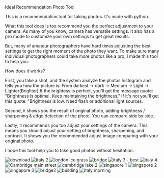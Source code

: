 Ideal Recommendation Photo Tool

This is a recommendation tool for taking photos.
It's made with python.

What this tool does is too recommend you the perfect adjustment to your camera.
As many of you know, camera has versatile settings. It also has a pro mode to customize your own settings to get great results.

But, many of amateur photographers have hard times adjusting the best settings to get the right moment of the photo they want.
To make sure many individual photographers could take more photos like a pro, I made this tool to help you.

How does it works?

First, you take a shot, and the system analyze the photos histogram and tells you how the picture is. From darkest -> dark -> Medium -> Light -> Lighter(Brighter)
If the brightess is perfect, you'll get the message quote: "Brightness is optimal. Keep maintaining the brightness."
If it's not you'll get this quote: "Brightness is low. Need flash or additional light sources.

Second, it shows you the result of original photo, adding brightness / sharpening & edge detection of the photo.
You can compare side by side.

Lastly, it recommends you too adjust your settings of the camera. This means you should adjust your setting of brightness, sharpening, and contrast.
It shows you the recommended adjust image comparing with your original photo.

I hope this tool help you to take good photos without hesitation.

![download](https://github.com/user-attachments/assets/b2e1ea4d-2110-4db9-ab9e-cffa9cd1546f)
![italy 2](https://github.com/user-attachments/assets/f0af5afe-3b75-4e09-9ef1-007bdd8e87ed)
![london ice grass](https://github.com/user-attachments/assets/0a8ea011-e0ca-49f2-970b-8548f92696b2)
![bridge](https://github.com/user-attachments/assets/f5f050a0-b133-491b-80fd-7d1371b86a3a)
![italy 3 - best](https://github.com/user-attachments/assets/57a96e16-d680-43e9-8bee-9822a2425662)
![italy 4](https://github.com/user-attachments/assets/e268b7ca-9b50-4f7f-8722-0e08be76ba23)
![Cambridge main street](https://github.com/user-attachments/assets/93c785e8-5c13-437a-9c1f-d60efd7d8dda)
![cambridge lake 2](https://github.com/user-attachments/assets/7e18f0f8-1b41-4636-b87f-9bab98e08e5f)
![singapore 1](https://github.com/user-attachments/assets/7d90925c-cafc-4212-9ed2-2a9b467b79cf)
![singapore 2](https://github.com/user-attachments/assets/0b90f8ec-08df-4897-9c5e-ef6a5ec71894)
![singapore 3](https://github.com/user-attachments/assets/9f2bf20e-b472-4636-886e-591545629614)
![bridge2](https://github.com/user-attachments/assets/448d9a11-82ca-4305-8850-0b93bfd76b00)
![building](https://github.com/user-attachments/assets/4ca572a7-5de2-4816-b6c1-a8fccc12bbe7)
![italy morning](https://github.com/user-attachments/assets/8fdc065a-f15e-4cfe-9b3a-017c97e3aecc)
